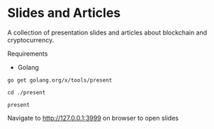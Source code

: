 # Slides and Articles

A collection of presentation slides and articles about blockchain and cryptocurrency.

Requirements

- Golang

`go get golang.org/x/tools/present`

`cd ./present`

`present`

Navigate to http://127.0.0.1:3999 on browser to open slides
